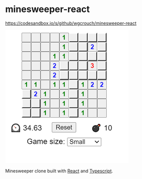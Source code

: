 # minesweeper-react
https://codesandbox.io/s/github/wgcrouch/minesweeper-react

![](/screenshot.png?raw=true)

Minesweeper clone built with [React](https://reactjs.org/) and [Typescript](https://www.typescriptlang.org/).


